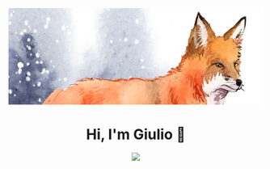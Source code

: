 <p align="center">
  <img alt="banner" width="605" height="191" src="assets/banner.jpg">
</p>

<h1 align="center">Hi, I'm Giulio 👋</h1>

<p align="center">
<a href="https://gbottari.com"><img src="https://img.shields.io/badge/@-gbottari.com-red?&style=for-the-badge" height=25></a>
</p>
